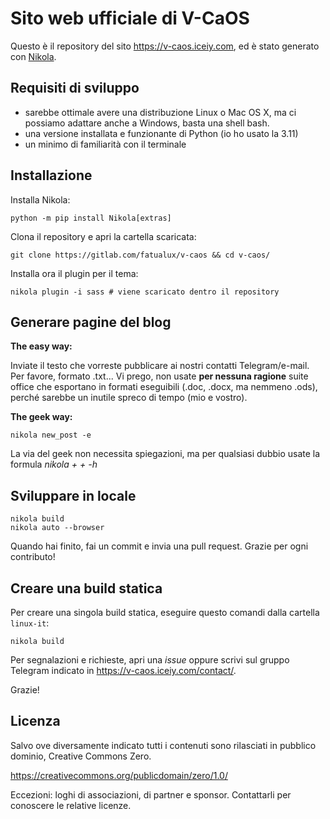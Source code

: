 
# Sito web ufficiale di V-CaOS

Questo è il repository del sito https://v-caos.iceiy.com, ed è stato generato con [Nikola](https://www.getnikola.com/).

## Requisiti di sviluppo

- sarebbe ottimale avere una distribuzione Linux o Mac OS X, ma ci possiamo adattare anche a Windows, basta una shell bash.
- una versione installata e funzionante di Python (io ho usato la 3.11)
- un minimo di familiarità con il terminale

## Installazione

Installa Nikola:

```
python -m pip install Nikola[extras]
```

Clona il repository e apri la cartella scaricata:

```
git clone https://gitlab.com/fatualux/v-caos && cd v-caos/
```

Installa ora il plugin per il tema:

```
nikola plugin -i sass # viene scaricato dentro il repository
```

## Generare pagine del blog

**The easy way:**

Inviate il testo che vorreste pubblicare ai nostri contatti Telegram/e-mail.
Per favore, formato .txt... Vi prego, non usate **per nessuna ragione** suite office che esportano in formati eseguibili (.doc, .docx, ma nemmeno .ods),
perché sarebbe un inutile spreco di tempo (mio e vostro).

**The geek way:**

```
nikola new_post -e
```

La via del geek non necessita spiegazioni, ma per qualsiasi dubbio usate la formula *nikola + <comando> + -h*

## Sviluppare in locale

```
nikola build
nikola auto --browser
```

Quando hai finito, fai un commit e invia una pull request. Grazie per ogni contributo!

## Creare una build statica

Per creare una singola build statica, eseguire questo comandi dalla cartella `linux-it`:

```
nikola build
```

Per segnalazioni e richieste, apri una *issue* oppure scrivi sul gruppo Telegram indicato in https://v-caos.iceiy.com/contact/.

Grazie!

## Licenza

Salvo ove diversamente indicato tutti i contenuti sono rilasciati in pubblico dominio, Creative Commons Zero.

https://creativecommons.org/publicdomain/zero/1.0/

Eccezioni: loghi di associazioni, di partner e sponsor. Contattarli per conoscere le relative licenze.
